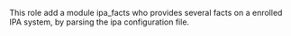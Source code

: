 This role add a module ipa_facts who provides several facts on
a enrolled IPA system, by parsing the ipa configuration file.
